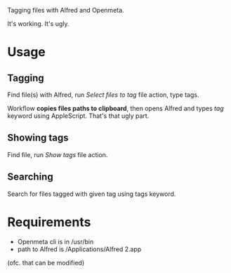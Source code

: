 Tagging files with Alfred and Openmeta. 

It's working.
It's ugly. 

# Usage

## Tagging
Find file(s) with Alfred, run *Select files to tag* file action, type tags. 

Workflow **copies files paths to clipboard**, then opens Alfred and types *tag* keyword using AppleScript. 
That's that ugly part. 

## Showing tags
Find file, run *Show tags* file action. 

## Searching
Search for files tagged with given tag using tags keyword. 

# Requirements
- Openmeta cli is in /usr/bin
- path to Alfred is /Applications/Alfred 2.app

(ofc. that can be modified)
